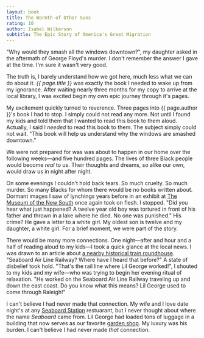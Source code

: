 ```yaml
---
layout: book
title: The Warmth of Other Suns
rating: 10
author: Isabel Wilkerson
subtitle: The Epic Story of America's Great Migration
---
```


"Why would they smash all the windows downtown?", my daughter asked in the aftermath of George Floyd's murder.  I don't remember the answer I gave at the time.  I'm sure it wasn't very good.

The truth is, I barely understand how we got here, much less what we can do about it.  _{{ page.title }}_ was exactly the book I needed to wake up from my ignorance.  After waiting nearly three months for my copy to arrive at the local library, I was excited begin my own epic journey through it's pages.

My excitement quickly turned to reverence.  Three pages into {{ page.author }}'s book I had to stop.  I simply could not read any more.  Not until I found my kids and told them that I wanted to read this book to them aloud.  Actually, I said I  _needed_ to read this book to them.  The subject simply could not wait. "This book will help us understand why the windows are smashed downtown."

We were not prepared for was was about to happen in our home over the following weeks—and five hundred pages.  The lives of three Black people would become _real_ to us.  Their thoughts and dreams, so alike our own, would draw us in night after night.

On some evenings I couldn't hold back tears.  So much cruelty.  So much murder.  So many Blacks for whom there would be no books written about.  Dormant images I saw of lynchings years before in an exhibit at [The Museum of the New South](https://www.museumofthenewsouth.org/exhibits) once again took on flesh.  I stopped.  "Did you hear what just happened?  A twelve year old boy was tortured in front of his father and thrown in a lake where he died.  No one was punished."  His crime?  He gave a letter to a white girl.  My oldest son is twelve and my daughter, a white girl.  For a brief moment, we were part of the story.

There would be many more connections.  One night—after and hour and a half of reading aloud to my kids—I took a quick glance at the local news.  I was drawn to an article about [a nearby historical train roundhouse](https://www.wral.com/raleighs-lost-train-roundhouse-century-old-footprint-from-steam-era-hidden-in-downtown/19199462/).  "Seaboard Air Line Railway?  Where have I heard that before?"  A state of disbelief took hold.  "That's the rail line where Lil George worked!", I shouted to my kids and my wife—who was trying to begin her evening ritual of relaxation.  "He worked on the Seaboard Air Line Railway traveling up and down the east coast.  Do you know what this means?  Lil George used to come through Raleigh!"

I can't believe I had never made that connection.  My wife and I love date night's at any [Seaboard Station](https://seaboardstationshops.com/) restuarant, but I never thought about where the name _Seaboard_ came from.  Lil George had loaded tons of luggage in a building that now serves as our favorite [garden shop](https://www.logantrd.com/our-history-vision).  My luxury was his burden.  I can't believe I had never made _that_ connection.

<!--
"We grow collards in our backyard just like them", 

As we came to the end of the book an overwhelming sense of sorrow weighed on me much like the hundred pound sack of cotton Ida Mae's husband would carry in the fields.  I was alive during the last years of all three of the main character's.  I knew how the story was going to end and it's more clear than ever that we haven't solved our problems yet.   

We grow collards in our yard.

comes from the fact that I've spent so much of my life in the South.  

For me some of the emotion ... I feel like I know Ida Mae, George and Pershing more than my own parents.

stopped and told my kids to sit nearby and I that was going to read to them a book that mattered.  I wasn't prepared for what was to follow.  Over the next five hundred pages 
-->
